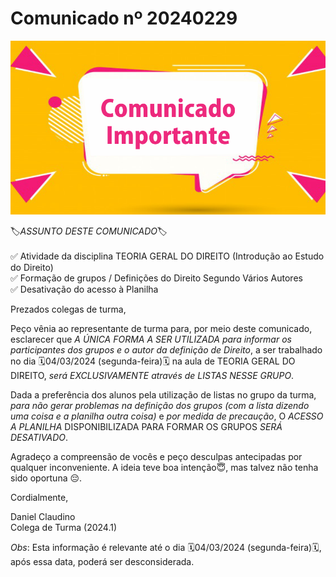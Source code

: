 # Comunicado nº 20240229

![](./figuras/figura-comunicado.png)

🏷*ASSUNTO DESTE COMUNICADO*🏷 <br>
<br>
✅ Atividade da disciplina TEORIA GERAL DO DIREITO (Introdução ao Estudo do Direito)<br>
✅ Formação de grupos / Definições do Direito Segundo Vários Autores<br>
✅ Desativação do acesso à Planilha

Prezados colegas de turma,<br>

Peço vênia ao representante de turma para, por meio deste comunicado, esclarecer que *A ÚNICA FORMA A SER UTILIZADA para informar os participantes dos grupos e o autor da definição de Direito*, a ser trabalhado no dia 🗓04/03/2024 (segunda-feira)🗓 na aula de TEORIA GERAL DO DIREITO, *será EXCLUSIVAMENTE através de LISTAS NESSE GRUPO*.<br>

Dada a preferência dos alunos pela utilização de listas no grupo da turma, *para não gerar problemas na definição dos grupos (com a lista dizendo uma coisa e a planilha outra coisa)* e *por medida de precaução*, O *ACESSO A PLANILHA* DISPONIBILIZADA PARA FORMAR OS GRUPOS *SERÁ DESATIVADO*.<br>

Agradeço a compreensão de vocês e peço desculpas antecipadas por qualquer inconveniente. A ideia teve boa intenção😇, mas talvez não tenha sido oportuna 😔.<br>

Cordialmente,<br>

Daniel Claudino<br>
Colega de Turma (2024.1)<br>

*Obs*: Esta informação é relevante até o dia 🗓04/03/2024 (segunda-feira)🗓, após essa data, poderá ser desconsiderada.<br>